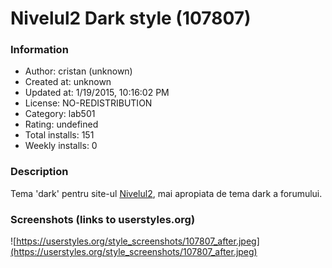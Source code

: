 # Nivelul2 Dark style (107807)

### Information
- Author: cristan (unknown)
- Created at: unknown
- Updated at: 1/19/2015, 10:16:02 PM
- License: NO-REDISTRIBUTION
- Category: lab501
- Rating: undefined
- Total installs: 151
- Weekly installs: 0


### Description
Tema 'dark' pentru site-ul <a href="http://nivelul2.lab501.ro/">Nivelul2</a>, mai apropiata de tema dark a forumului.


### Screenshots (links to userstyles.org)
![https://userstyles.org/style_screenshots/107807_after.jpeg](https://userstyles.org/style_screenshots/107807_after.jpeg)



